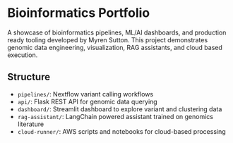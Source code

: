 # Bioinformatics Portfolio

A showcase of bioinformatics pipelines, ML/AI dashboards, and production ready tooling developed by Myren Sutton. This project demonstrates genomic data engineering, visualization, RAG assistants, and cloud based execution.

## Structure
- `pipelines/`: Nextflow variant calling workflows
- `api/`: Flask REST API for genomic data querying
- `dashboard/`: Streamlit dashboard to explore variant and clustering data
- `rag-assistant/`: LangChain powered assistant trained on genomics literature
- `cloud-runner/`: AWS scripts and notebooks for cloud-based processing